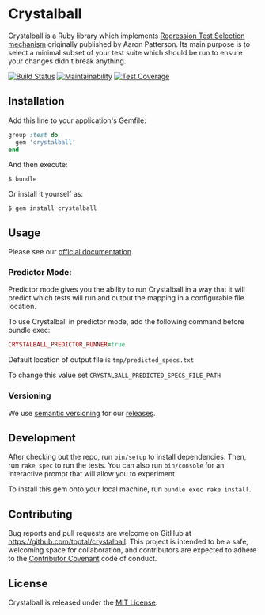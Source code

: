 # Crystalball

Crystalball is a Ruby library which implements [Regression Test Selection mechanism](https://tenderlovemaking.com/2015/02/13/predicting-test-failues.html) originally published by Aaron Patterson.
Its main purpose is to select a minimal subset of your test suite which should be run to ensure your changes didn't break anything.

[![Build Status](https://travis-ci.org/toptal/crystalball.svg?branch=master)](https://travis-ci.org/toptal/crystalball)
[![Maintainability](https://api.codeclimate.com/v1/badges/c8bfc25a43a1a2ecf964/maintainability)](https://codeclimate.com/github/toptal/crystalball/maintainability)
[![Test Coverage](https://api.codeclimate.com/v1/badges/c8bfc25a43a1a2ecf964/test_coverage)](https://codeclimate.com/github/toptal/crystalball/test_coverage)

## Installation

Add this line to your application's Gemfile:

```ruby
group :test do
  gem 'crystalball'
end
```

And then execute:

    $ bundle

Or install it yourself as:

    $ gem install crystalball

## Usage

Please see our [official documentation](https://toptal.github.io/crystalball/).

### Predictor Mode: 

Predictor mode gives you the ability to run Crystalball in a way that it will predict which tests will run and output the mapping in a configurable file location.

To use Crystalball in predictor mode, add the following command before bundle exec:

```ruby
CRYSTALBALL_PREDICTOR_RUNNER=true
```

Default location of output file is `tmp/predicted_specs.txt` 

To change this value set `CRYSTALBALL_PREDICTED_SPECS_FILE_PATH`

### Versioning

We use [semantic versioning](https://semver.org/) for our [releases](https://github.com/toptal/crystalball/releases).

## Development

After checking out the repo, run `bin/setup` to install dependencies. Then, run `rake spec` to run the tests. You can also run `bin/console` for an interactive prompt that will allow you to experiment.

To install this gem onto your local machine, run `bundle exec rake install`.

## Contributing

Bug reports and pull requests are welcome on GitHub at https://github.com/toptal/crystalball.
This project is intended to be a safe, welcoming space for collaboration, and contributors are expected to adhere to the [Contributor Covenant](http://contributor-covenant.org) code of conduct.

## License

Crystalball is released under the [MIT License](https://opensource.org/licenses/MIT).


